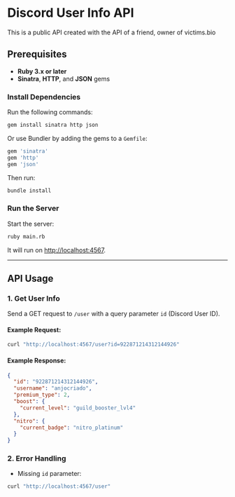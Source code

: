# Discord User Info API

This is a public API created with the API of a friend, owner of victims.bio

## Prerequisites

- **Ruby 3.x or later**
- **Sinatra**, **HTTP**, and **JSON** gems

### Install Dependencies

Run the following commands:

```bash
gem install sinatra http json
```

Or use Bundler by adding the gems to a `Gemfile`:

```ruby
gem 'sinatra'
gem 'http'
gem 'json'
```

Then run:

```bash
bundle install
```

### Run the Server

Start the server:

```bash
ruby main.rb
```

It will run on [http://localhost:4567](http://localhost:4567).

---

## API Usage

### 1. **Get User Info**

Send a GET request to `/user` with a query parameter `id` (Discord User ID).

#### Example Request:

```bash
curl "http://localhost:4567/user?id=922871214312144926"
```

#### Example Response:

```json
{
  "id": "922871214312144926",
  "username": "anjocriado",
  "premium_type": 2,
  "boost": {
    "current_level": "guild_booster_lvl4"
  },
  "nitro": {
    "current_badge": "nitro_platinum"
  }
}
```

### 2. **Error Handling**

- Missing `id` parameter:

```bash
curl "http://localhost:4567/user"
```
